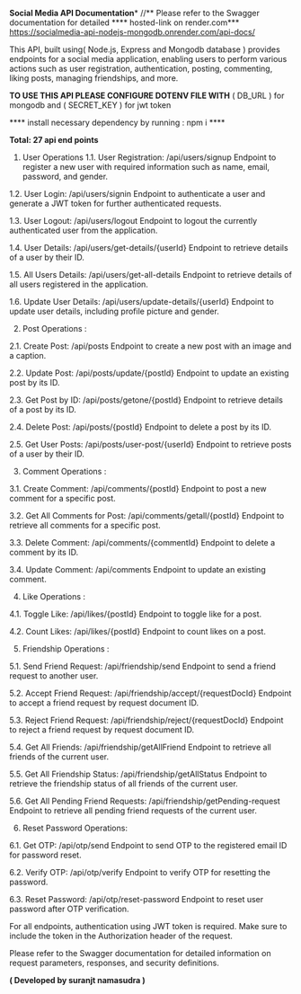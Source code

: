 ****Social Media API Documentation*****  //** Please refer to the Swagger documentation for detailed 
**** hosted-link on render.com***   https://socialmedia-api-nodejs-mongodb.onrender.com/api-docs/

This API, built using( Node.js, Express and Mongodb database ) provides endpoints for a social media application, enabling users to perform various actions such as user registration, authentication, posting, commenting, liking posts, managing friendships, and more.

****TO USE THIS API PLEASE CONFIGURE DOTENV FILE WITH**** ( DB_URL ) for mongodb  and   ( SECRET_KEY ) for jwt token

**** install necessary dependency by running :  npm i ****

**Total: 27 api end points**

1. User Operations
1.1. User Registration: /api/users/signup
Endpoint to register a new user with required information such as name, email, password, and gender.

1.2. User Login: /api/users/signin
Endpoint to authenticate a user and generate a JWT token for further authenticated requests.

1.3. User Logout: /api/users/logout
Endpoint to logout the currently authenticated user from the application.

1.4. User Details: /api/users/get-details/{userId}
Endpoint to retrieve details of a user by their ID.

1.5. All Users Details: /api/users/get-all-details
Endpoint to retrieve details of all users registered in the application.

1.6. Update User Details: /api/users/update-details/{userId}
Endpoint to update user details, including profile picture and gender.

2. Post Operations :

2.1. Create Post: /api/posts
Endpoint to create a new post with an image and a caption.

2.2. Update Post: /api/posts/update/{postId}
Endpoint to update an existing post by its ID.

2.3. Get Post by ID: /api/posts/getone/{postId}
Endpoint to retrieve details of a post by its ID.

2.4. Delete Post: /api/posts/{postId}
Endpoint to delete a post by its ID.

2.5. Get User Posts: /api/posts/user-post/{userId}
Endpoint to retrieve posts of a user by their ID.

3. Comment Operations :

3.1. Create Comment: /api/comments/{postId}
Endpoint to post a new comment for a specific post.

3.2. Get All Comments for Post: /api/comments/getall/{postId}
Endpoint to retrieve all comments for a specific post.

3.3. Delete Comment: /api/comments/{commentId}
Endpoint to delete a comment by its ID.

3.4. Update Comment: /api/comments
Endpoint to update an existing comment.

4. Like Operations :

4.1. Toggle Like: /api/likes/{postId}
Endpoint to toggle like for a post.

4.2. Count Likes: /api/likes/{postId}
Endpoint to count likes on a post.

5. Friendship Operations :

5.1. Send Friend Request: /api/friendship/send
Endpoint to send a friend request to another user.

5.2. Accept Friend Request: /api/friendship/accept/{requestDocId}
Endpoint to accept a friend request by request document ID.

5.3. Reject Friend Request: /api/friendship/reject/{requestDocId}
Endpoint to reject a friend request by request document ID.

5.4. Get All Friends: /api/friendship/getAllFriend
Endpoint to retrieve all friends of the current user.

5.5. Get All Friendship Status: /api/friendship/getAllStatus
Endpoint to retrieve the friendship status of all friends of the current user.

5.6. Get All Pending Friend Requests: /api/friendship/getPending-request
Endpoint to retrieve all pending friend requests of the current user.

6. Reset Password Operations:

6.1. Get OTP: /api/otp/send
Endpoint to send OTP to the registered email ID for password reset.

6.2. Verify OTP: /api/otp/verify
Endpoint to verify OTP for resetting the password.

6.3. Reset Password: /api/otp/reset-password
Endpoint to reset user password after OTP verification.

For all endpoints, authentication using JWT token is required. Make sure to include the token in the Authorization header of the request.

Please refer to the Swagger documentation for detailed information on request parameters, responses, and security definitions.

**( Developed by suranjt namasudra )**





